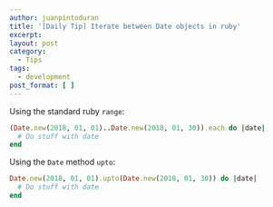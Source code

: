 ```yaml
---
author: juanpintoduran
title: '[Daily Tip] Iterate between Date objects in ruby'
excerpt:
layout: post
category:
  - Tips
tags:
  - development
post_format: [ ]
---
```


Using the standard ruby `range`:

```ruby
(Date.new(2018, 01, 01)..Date.new(2018, 01, 30)).each do |date|
  # Do stuff with date
end
```

Using the `Date` method `upto`:

```ruby
Date.new(2018, 01, 01).upto(Date.new(2018, 01, 30)) do |date|
  # Do stuff with date
end
```